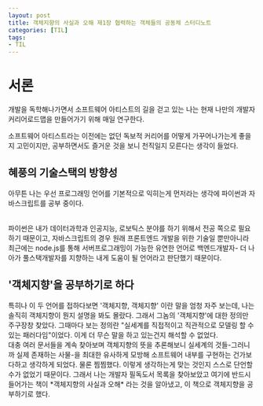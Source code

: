 ```yaml
---
layout: post
title: 객체지향의 사실과 오해 제1장 협력하는 객체들의 공동체 스터디노트
categories: [TIL]
tags: 
- TIL
---
```


# 서론

<p>개발을 독학해나가면서 소프트웨어 아티스트의 길을 걷고 있는 나는 현재 나만의 개발자커리어로드맵을 만들어가기 위해 매일 연구한다.</p>
<p>소프트웨어 아티스트라는 이전에는 없던 독보적 커리어를 어떻게 가꾸어나가는게 좋을지 고민이지만, 공부하면서도 즐거운 것을 보니 천직일지 모른다는 생각이 들었다.</p>

## 혜풍의 기술스택의 방향성
<p>아무튼 나는 우선 프로그래밍 언어를 기본적으로 익히는게 먼저라는 생각에 파이썬과 자바스크립트를 공부 중이다.</p>
<br>파이썬은 내가 데이터과학과 인공지능, 로보틱스 분야를 하기 위해서 전공 쪽으로 필요하기 때문이고, 자바스크립트의 경우 원래 프론트엔드 개발을 위한 기술일 뿐만아니라 최근에는 node.js를 통해 서버프로그래밍이 가능한 유연한 언어로 백엔드개발자- 더 나아가 풀스택개발자를 지향하는 내게 도움이 될 언어라고 판단했기 때문이다.

## '객체지향'을 공부하기로 하다 
<p>특히나 이 두 언어를 접하다보면 '객체지향, 객체지향' 이란 말을 엄청 자주 보는데, 나는 솔직히 객체지향이 뭔지 설명을 봐도 몰랐다. 
그래서 그놈의 '객체지향'에 대한 정의만 주구장창 찾았다. 
그때마다 보는 정의란 "실세계를 직접적이고 직관적으로 모델링 할 수 있는 패러다임"이었다. 이게 더 무슨 말을 하고 있는건지 해석할 수 없었다.
<br>대충 여러 문서들을 계속 찾아보며 객체지향의 뜻을 추론해보니 실세계의 것들-그러니까 실제 존재하는 사물-을 최대한 유사하게 모방해 소프트웨어 내부를 구현하는 건가보다하고 생각하게 되었다. 물론 찜찜했다. 이렇게 생각하는게 맞는 것인지 스스로 단언할 수가 없었기 때문이다. 
그래서 나는 개발자 필독도서 목록을 찾아보았고 여기에 반드시 들어가는 책이 *객체지향의 사실과 오해* 라는 것을 알아냈고, 이 책으로 객체지향을 공부하기로 했다.


